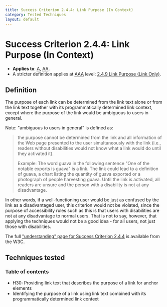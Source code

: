 ```yaml
---
title: Success Criterion 2.4.4: Link Purpose (In Context)
category: Tested Techniques
layout: default
---
```


# Success Criterion 2.4.4: Link Purpose (In Context)

- **Applies to**: <abbr title="Single A">A</abbr>, <abbr title="Double A">AA</abbr>.
- A stricter definition applies at <abbr title="Triple A">AAA</abbr> level: [2.4.9 Link Purpose (Link Only)](./2_4_9).

## Definition

The purpose of each link can be determined from the link text alone or from the link
text together with its programmatically determined link context, except where the
purpose of the link would be ambiguous to users in general.

Note: "ambiguous to users in general" is defined as:

> the purpose cannot be determined from the link and all information of the Web page
> presented to the user simultaneously with the link (i.e., readers without
> disabilities would not know what a link would do until they activated it).
>
> Example: The word guava in the following sentence "One of the notable exports is
> guava" is a link. The link could lead to a definition of guava, a chart listing the
> quantity of guava exported or a photograph of people harvesting guava. Until the
> link is activated, all readers are unsure and the person with a disability is not
> at any disadvantage.

In other words, if a well-functioning user would be just as confused by the link as a disadvantaged user, this criterion would not be violated, since the purpose of accessibility rules such as this is that users with disabilities are not at any disadvantage to normal users. That is not to say, however, that applying the techniques would not be a good idea - for all users, not just those with disabilities.

The full ["understanding" page for Success Criterion 2.4.4](http://www.w3.org/TR/UNDERSTANDING-WCAG20/navigation-mechanisms-refs.html) is available from the W3C.

## Techniques tested

### Table of contents

- H30: Providing link text that describes the purpose of a link for anchor elements
- Identifying the purpose of a link using link text combined with its programmatically determined link context
